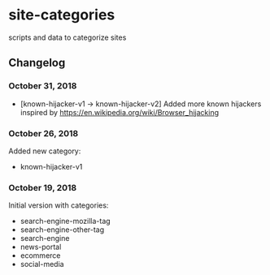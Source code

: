 # site-categories
scripts and data to categorize sites

## Changelog

### October 31, 2018
* [known-hijacker-v1 -> known-hijacker-v2] Added more known hijackers inspired by https://en.wikipedia.org/wiki/Browser_hijacking

### October 26, 2018
Added new category:
* known-hijacker-v1


### October 19, 2018
Initial version with categories:
* search-engine-mozilla-tag
* search-engine-other-tag
* search-engine
* news-portal
* ecommerce
* social-media
